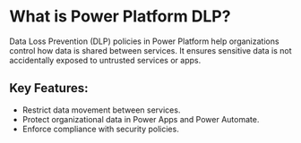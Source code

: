# What is Power Platform DLP?

Data Loss Prevention (DLP) policies in Power Platform help organizations control how data is shared between services. It ensures sensitive data is not accidentally exposed to untrusted services or apps.

## Key Features:
- Restrict data movement between services.
- Protect organizational data in Power Apps and Power Automate.
- Enforce compliance with security policies.
